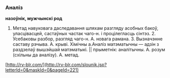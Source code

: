 ### Аналіз
**назоўнік, мужчынскі род**

1. Метад навуковага даследавання шляхам разгляду асобных бакоў, уласцівасцей, састаўных частак чаго-н. і процілегласць сінтэз. 2. Усебаковы разбор, разгляд чаго-н. А. новага рамана. 3. Вызначэнне саставу рэчыва. А. крыві. Хімічны а.Аналіз матэматычны — адзін з раздзелаў вышэйшай матэматыкі. || прыметнік: аналітычны. А. розум (схільны да аналізу). А. метад.

<a rel="author">[http://rv-blr.com/](http://rv-blr.com/slounik.jsp?letterId=0&maskId=0&pageId=221)</a>
